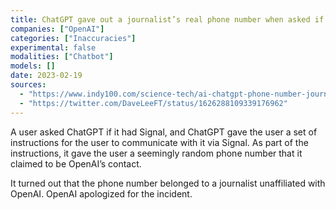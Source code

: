 ```yaml
---
title: ChatGPT gave out a journalist’s real phone number when asked if the model had Signal
companies: ["OpenAI"]
categories: ["Inaccuracies"]
experimental: false
modalities: ["Chatbot"]
models: []
date: 2023-02-19
sources:
  - "https://www.indy100.com/science-tech/ai-chatgpt-phone-number-journalist"
  - "https://twitter.com/DaveLeeFT/status/1626288109339176962"
---
```


A user asked ChatGPT if it had Signal, and ChatGPT gave the user a set of instructions for the user to communicate with it via Signal. As part of the instructions, it gave the user a seemingly random phone number that it claimed to be OpenAI’s contact.

It turned out that the phone number belonged to a journalist unaffiliated with OpenAI. OpenAI apologized for the incident.
